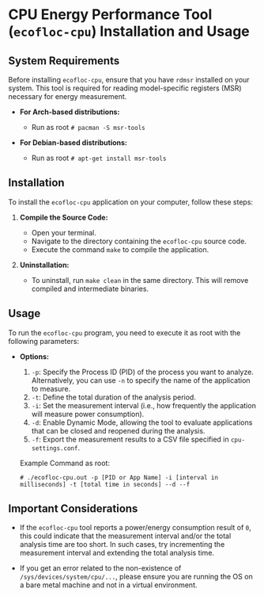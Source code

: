 # CPU Energy Performance Tool (`ecofloc-cpu`) Installation and Usage

## System Requirements

Before installing `ecofloc-cpu`, ensure that you have `rdmsr` installed on your system. This tool is required for reading model-specific registers (MSR) necessary for energy measurement.

- **For Arch-based distributions:**
  - Run as root `# pacman -S msr-tools`

- **For Debian-based distributions:**
  - Run as root `# apt-get install msr-tools`

    
## Installation

To install the `ecofloc-cpu` application on your computer, follow these steps:

1. **Compile the Source Code:**
   - Open your terminal.
   - Navigate to the directory containing the `ecofloc-cpu` source code.
   - Execute the command `make` to compile the application.

2. **Uninstallation:**
   - To uninstall, run `make clean` in the same directory. This will remove compiled and intermediate binaries.

## Usage

To run the `ecofloc-cpu` program, you need to execute it as root with the following parameters:

- **Options:**
  1. `-p`: Specify the Process ID (PID) of the process you want to analyze. Alternatively, you can use `-n` to specify the name of the application to measure.
  2. `-t`: Define the total duration of the analysis period.
  3. `-i`: Set the measurement interval (i.e., how frequently the application will measure power consumption).
  4. `-d`: Enable Dynamic Mode, allowing the tool to evaluate applications that can be closed and reopened during the analysis.
  5. `-f`: Export the measurement results to a CSV file specified in `cpu-settings.conf`.
  
  Example Command as root:

  `# ./ecofloc-cpu.out -p [PID or App Name] -i [interval in milliseconds] -t [total time in seconds] --d --f`

## Important Considerations

- If the `ecofloc-cpu` tool reports a power/energy consumption result of `0`, this could indicate that the measurement interval and/or the total analysis time are too short. In such cases, try incrementing the measurement interval and extending the total analysis time.

- If you get an error related to the non-existence of `/sys/devices/system/cpu/...`, please ensure you are running the OS on a bare metal machine and not in a virtual environment. 